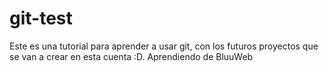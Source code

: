 # git-test
Este es una tutorial para aprender a usar git, con los futuros proyectos que se van a crear
en esta cuenta :D. 
Aprendiendo de BluuWeb
